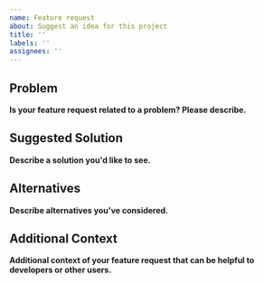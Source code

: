 ```yaml
---
name: Feature request
about: Suggest an idea for this project
title: ''
labels: ''
assignees: ''
---
```


## Problem 

**Is your feature request related to a problem? Please describe.**
<!-- A clear and concise description of what the problem is. Ex. I'm always frustrated when [...] -->

## Suggested Solution

**Describe a solution you'd like to see.**
<!-- A clear and concise description of what you want to happen. -->

## Alternatives

**Describe alternatives you've considered.**
<!-- A clear and concise description of any alternative solutions or features you've considered. -->

## Additional Context

**Additional context of your feature request that can be helpful to developers or other users.**
<!-- Add any other context or screenshots about the feature request here. -->

